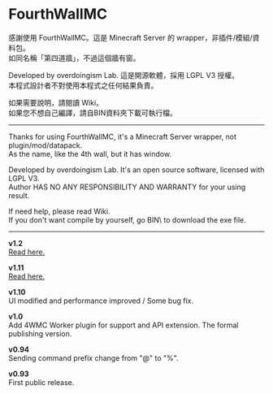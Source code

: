 # FourthWallMC

感謝使用 FourthWallMC。這是 Minecraft Server 的 wrapper，非插件/模組/資料包。  
如同名稱「第四道牆」，不過這個牆有窗。

Developed by overdoingism Lab. 這是開源軟體，採用 LGPL V3 授權。   
本程式設計者不對使用本程式之任何結果負責。

如果需要說明，請閱讀 Wiki。  
如果您不想自己編譯，請自BIN資料夾下載可執行檔。

----------------------------------------------------

Thanks for using FourthWallMC, it's a Minecraft Server wrapper, not plugin/mod/datapack.  
As the name, like the 4th wall, but it has window.

Developed by overdoingism Lab. It's an open source software, licensed with LGPL V3.  
Author HAS NO ANY RESPONSIBILITY AND WARRANTY for your using result.

If need help, please read Wiki.  
If you don't want compile by yourself, go BIN\ to download the exe file.

----------------------------------------------------

**v1.2**  
[Read here.](https://github.com/overdoignism/FourthWallMC/blob/main/history/1.2.md)

**v1.11**  
[Read here.](https://github.com/overdoignism/FourthWallMC/blob/main/history/1.11.md)

**v1.10**  
UI modified and performance improved / Some bug fix.  

**v1.0**  
Add 4WMC Worker plugin for support and API extension. The formal publishing version.  

**v0.94**  
Sending command prefix change from "@" to "%".  

**v0.93**  
First public release.
